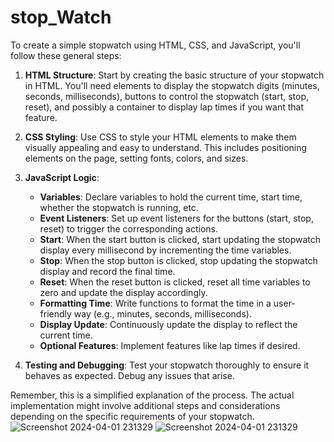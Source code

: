 # stop_Watch
To create a simple stopwatch using HTML, CSS, and JavaScript, you'll follow these general steps:

1. **HTML Structure**: Start by creating the basic structure of your stopwatch in HTML. You'll need elements to display the stopwatch digits (minutes, seconds, milliseconds), buttons to control the stopwatch (start, stop, reset), and possibly a container to display lap times if you want that feature.

2. **CSS Styling**: Use CSS to style your HTML elements to make them visually appealing and easy to understand. This includes positioning elements on the page, setting fonts, colors, and sizes.

3. **JavaScript Logic**:
    - **Variables**: Declare variables to hold the current time, start time, whether the stopwatch is running, etc.
    - **Event Listeners**: Set up event listeners for the buttons (start, stop, reset) to trigger the corresponding actions.
    - **Start**: When the start button is clicked, start updating the stopwatch display every millisecond by incrementing the time variables.
    - **Stop**: When the stop button is clicked, stop updating the stopwatch display and record the final time.
    - **Reset**: When the reset button is clicked, reset all time variables to zero and update the display accordingly.
    - **Formatting Time**: Write functions to format the time in a user-friendly way (e.g., minutes, seconds, milliseconds).
    - **Display Update**: Continuously update the display to reflect the current time.
    - **Optional Features**: Implement features like lap times if desired.

4. **Testing and Debugging**: Test your stopwatch thoroughly to ensure it behaves as expected. Debug any issues that arise.

Remember, this is a simplified explanation of the process. The actual implementation might involve additional steps and considerations depending on the specific requirements of your stopwatch.![Screenshot 2024-04-01 231329](https://github.com/AbhiSharmaNIT/Stop_Watch/assets/136017324/d44c5838-a27f-4700-9c0c-35d2000857bb)
![Screenshot 2024-04-01 231329](https://github.com/AbhiSharmaNIT/Stop_Watch/assets/136017324/fdf2dc43-d018-4ebf-b1ba-41cee4549b18)

